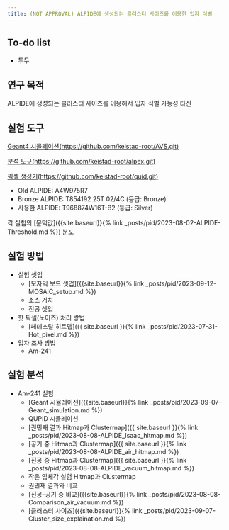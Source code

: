 ```yaml
---
title: (NOT APPROVAL) ALPIDE에 생성되는 클러스터 사이즈를 이용한 입자 식별
---
```


## To-do list

- 투두

## 연구 목적
ALPIDE에 생성되는 클러스터 사이즈를 이용해서 입자 식별 가능성 타진

## 실험 도구
[Geant4 시뮬레이션(https://github.com/keistad-root/AVS.git)](https://github.com/keistad-root/AVS.git)

[분석 도구(https://github.com/keistad-root/alpex.git)](https://github.com/keistad-root/alpex.git)

[픽셀 생성기(https://github.com/keistad-root/quid.git)](https://github.com/keistad-root/quid.git)

- Old ALPIDE: A4W975R7
- Bronze ALPIDE: T854192 25T 02/4C (등급: Bronze)
- 사용한 ALPIDE: T968874W16T-B2 (등급: Silver)

각 실험의 [문턱값]({{site.baseurl}}{% link _posts/pid/2023-08-02-ALPIDE-Threshold.md %}) 분포

## 실험 방법
- 실험 셋업
  - [모자익 보드 셋업]({{site.baseurl}}{% link _posts/pid/2023-09-12-MOSAIC_setup.md %})
  - 소스 거치
  - 전공 셋업
- 핫 픽셀(노이즈) 처리 방법
  - [페데스탈 히트맵]({{ site.baseurl }}{% link _posts/pid/2023-07-31-Hot_pixel.md %})
- 입자 조사 방법
  - Am-241

## 실험 분석
- Am-241 실험
  - [Geant 시뮬레이션]({{site.baseurl}}{% link _posts/pid/2023-09-07-Geant_simulation.md %})
  - QUPID 시뮬레이션
  - [권민재 결과 Hitmap과 Clustermap]({{ site.baseurl }}{% link _posts/pid/2023-08-08-ALPIDE_Isaac_hitmap.md %})
  - [공기 중 Hitmap과 Clustermap]({{ site.baseurl }}{% link _posts/pid/2023-08-08-ALPIDE_air_hitmap.md %})
  - [진공 중 Hitmap과 Clustermap]({{ site.baseurl }}{% link _posts/pid/2023-08-08-ALPIDE_vacuum_hitmap.md %})
  - 작은 입체각 실험 Hitmap과 Clustermap
  - 권민재 결과와 비교
  - [진공-공기 중 비교]({{site.baseurl}}{% link _posts/pid/2023-08-08-Comparison_air_vacuum.md %})
  - [클러스터 사이즈]({{site.baseurl}}{% link _posts/pid/2023-09-07-Cluster_size_explaination.md %})

